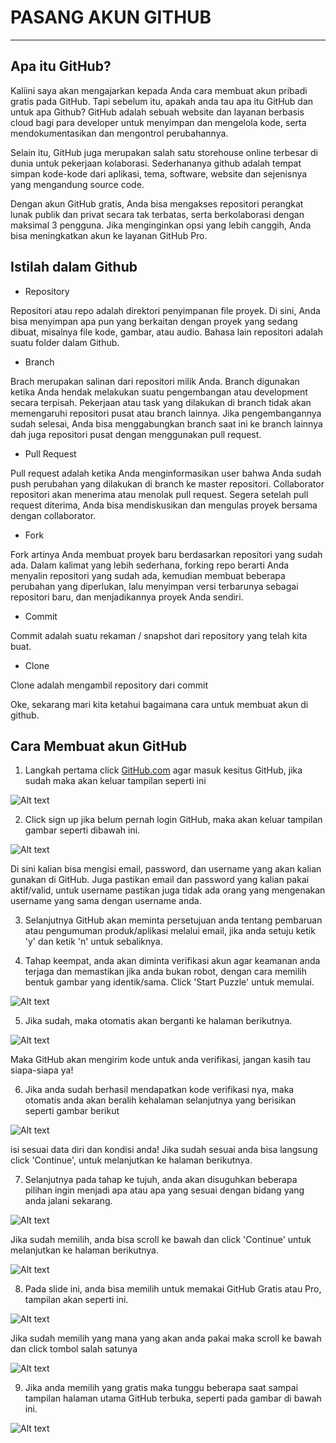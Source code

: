 # **PASANG AKUN GITHUB**
------------------------

## Apa itu GitHub?

Kaliini saya akan mengajarkan kepada Anda cara membuat akun pribadi gratis pada GitHub. Tapi sebelum itu, apakah anda tau apa itu GitHub dan untuk apa Github? GitHub adalah sebuah website dan layanan berbasis cloud bagi para developer untuk menyimpan dan mengelola kode, serta mendokumentasikan dan mengontrol perubahannya.

Selain itu, GitHub juga merupakan salah satu storehouse online terbesar di dunia untuk pekerjaan kolaborasi. Sederhananya github adalah tempat simpan kode-kode dari aplikasi, tema, software, website dan sejenisnya yang mengandung source code.

Dengan akun GitHub gratis, Anda bisa mengakses repositori perangkat lunak publik dan privat secara tak terbatas, serta berkolaborasi dengan maksimal 3 pengguna. Jika menginginkan opsi yang lebih canggih, Anda bisa meningkatkan akun ke layanan GitHub Pro.

## Istilah dalam Github

* Repository

Repositori atau repo adalah direktori penyimpanan file proyek. Di sini, Anda bisa menyimpan apa pun yang berkaitan dengan proyek yang sedang dibuat, misalnya file kode, gambar, atau audio.  Bahasa lain repositori adalah suatu folder dalam Github.

* Branch

Brach merupakan salinan dari repositori milik Anda. Branch digunakan ketika Anda hendak melakukan suatu pengembangan atau development secara terpisah. Pekerjaan atau task yang dilakukan di branch tidak akan memengaruhi repositori pusat atau branch lainnya. Jika pengembangannya sudah selesai, Anda bisa menggabungkan branch saat ini ke branch lainnya dah juga repositori pusat dengan menggunakan pull request.

* Pull Request

Pull request adalah ketika Anda menginformasikan user bahwa Anda sudah push perubahan yang dilakukan di branch ke master repositori. Collaborator repositori akan menerima atau menolak pull request. Segera setelah pull request diterima, Anda bisa mendiskusikan dan mengulas proyek bersama dengan collaborator.

* Fork 

Fork artinya Anda membuat proyek baru berdasarkan repositori yang sudah ada. Dalam kalimat yang lebih sederhana, forking repo berarti Anda menyalin repositori yang sudah ada, kemudian membuat beberapa perubahan yang diperlukan, lalu menyimpan versi terbarunya sebagai repositori baru, dan menjadikannya proyek Anda sendiri.

* Commit

Commit adalah suatu rekaman / snapshot dari repository yang telah kita buat.

* Clone

Clone adalah mengambil repository dari commit

Oke, sekarang mari kita ketahui bagaimana cara untuk membuat akun di github.

## Cara Membuat akun GitHub

1. Langkah pertama click [GitHub.com](https://github.com/) agar masuk kesitus GitHub, jika sudah maka akan keluar tampilan seperti ini

![Alt text](gambar/github2.png.jpg)

2. Click sign up jika belum pernah login GitHub, maka akan keluar tampilan gambar seperti dibawah ini.

![Alt text](gambar/github2.2.jpg)

Di sini kalian bisa mengisi email, password, dan username yang akan kalian gunakan di GitHub. Juga pastikan email dan password yang kalian pakai aktif/valid, untuk username pastikan juga tidak ada orang yang mengenakan username yang sama dengan username anda.

3. Selanjutnya GitHub akan meminta persetujuan anda tentang pembaruan atau pengumuman produk/aplikasi melalui email, jika anda setuju ketik 'y' dan ketik 'n' untuk sebaliknya.

4. Tahap keempat, anda akan diminta verifikasi akun agar keamanan anda terjaga dan memastikan jika anda bukan robot, dengan cara memilih bentuk gambar yang identik/sama. Click 'Start Puzzle' untuk memulai.

![Alt text](gambar/github4.png.jpg)

5. Jika sudah, maka otomatis akan berganti ke halaman berikutnya.

![Alt text](gambar/github5.png.jpg)

Maka GitHub akan mengirim kode untuk anda verifikasi, jangan kasih tau siapa-siapa ya!

6. Jika anda sudah berhasil mendapatkan kode verifikasi nya, maka otomatis anda akan beralih kehalaman selanjutnya yang berisikan seperti gambar berikut

![Alt text](gambar/github6.png.jpg)

isi sesuai data diri dan kondisi anda! Jika sudah sesuai anda bisa langsung click 'Continue', untuk melanjutkan ke halaman berikutnya.

7. Selanjutnya pada tahap ke tujuh, anda akan disuguhkan beberapa pilihan ingin menjadi apa atau apa yang sesuai dengan bidang yang anda jalani sekarang.

![Alt text](gambar/github7.png.jpg)

Jika sudah memilih, anda bisa scroll ke bawah dan click 'Continue' untuk melanjutkan ke halaman berikutnya.

![Alt text](gambar/githb8.png.jpg)

8. Pada slide ini, anda bisa memilih untuk memakai GitHub Gratis atau Pro, tampilan akan seperti ini.

![Alt text](gambar/github9.png.jpg)

Jika sudah memilih yang mana yang akan anda pakai maka scroll ke bawah dan click tombol salah satunya

![Alt text](gambar/github10.png.jpg)

9. Jika anda memilih yang gratis maka tunggu beberapa saat sampai tampilan halaman utama GitHub terbuka, seperti pada gambar di bawah ini.

![Alt text](gambar/github11.png.jpg)